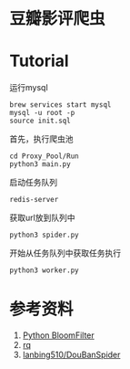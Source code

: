 # 豆瓣影评爬虫

# Tutorial

运行mysql
```
brew services start mysql
mysql -u root -p
source init.sql
```

首先，执行爬虫池
```
cd Proxy_Pool/Run
python3 main.py
```

启动任务队列
```
redis-server
```

获取url放到队列中
```
python3 spider.py
```

开始从任务队列中获取任务执行
```
python3 worker.py
```

# 参考资料
1. [Python BloomFilter](https://axiak.github.io/pybloomfiltermmap/ref.html)
2. [rq](http://python-rq.org/docs/)
3. [lanbing510/DouBanSpider](https://github.com/lanbing510/DouBanSpider)
